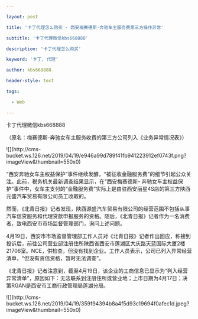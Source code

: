 ---
layout: post
title: '卡丁代理怎么购买 - 西安梅赛德斯-奔驰车主服务费第三方操作异常'
subtitle: '卡丁代理微信kbs668888'
description: '卡丁代理怎么购买'
keyword: '卡丁, 代理'
author: kbs668888
header-style: text
tags:
  - Web
---
卡丁代理微信kbs668888

（原名：梅赛德斯-奔驰女车主服务收费的第三方公司列入《业务异常情况表》）

![](http://cms-
bucket.ws.126.net/2019/04/19/e946a99d789f41fb941223912ef0743f.png?imageView&thumbnail=550x0)  

“西安奔驰女车主权益保护”事件继续发酵，“被征收金融服务费”的细节引起公众关注。此前，税务机关最新调查结果显示，在“西安梅赛德斯-
奔驰女车主权益保护”事件中，女车主支付的“金融服务费”实际上是由驻西安丽星4S店的第三方陕西元盛汽车贸易有限公司员工收取的。

然而，《北青日报》记者发现，陕西源盛汽车贸易有限公司的经营范围不包括从事汽车信贷服务和代理贷款申报服务的资格。随后，《北青日报》记者作为一名消费者，致电西安市市场监督管理部门，询问上述问题。

4月19日，西安市市场监督管理部工作人员对《北青日报》记者作出回应，称接到投诉后，前往公司营业部注册住所陕西省西安市莲湖区大庆路天蓝国际大厦2楼21706室。NCE，供检查，但没有找到企业。工作人员表示，公司已列入异常经营清单，“但没有资信资格，暂时无法调查”。

《北青日报》记者注意到，截至4月19日，该企业的工商信息已显示为“列入经营异常清单”，原因如下：无法联系到注册住所或营业地；上市日期为4月17日；决策RGAN是西安市工商行政管理局莲湖分局。

![](http://cms-
bucket.ws.126.net/2019/04/19/359f94394b8a4f5d93c19694f0afec1d.jpeg?imageView&thumbnail=550x0)  

